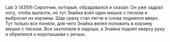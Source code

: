 Lab 3 (4359)
Сиропчик, который, обрадовался и сказал: Он уже задрал ногу, чтобы вылезти, но тут Знайка взял один мешок с песком и выбросил из корзины. Шар сразу стал легче и снова поднялся вверх. Тут только все поняли, для чего Знайка велел положить в корзину мешки с песком. Все захлопали в ладоши, а Знайка поднял кверху руку и обратился к коротышкам с речью.
